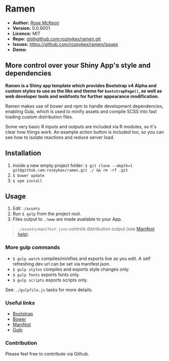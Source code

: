 # Ramen

- **Author:** [Rose McKeon](http://rosemckeon.co.uk)
- **Version:** 0.0.9001
- **Licence:** MIT
- **Repo:** [git@github.com:rozeykex/ramen.git](https://github.com/rozeykex/ramen.git)
- **Issues:** https://github.com/rozeykex/ramen/issues
- **Demo:**

## More control over your Shiny App's style and dependencies

**Ramen is a Shiny app template which provides Bootstrap v4 Alpha and custom styles to use as the libs and theme for `bootstrapPage()`, as well as web developer tools and webfonts for further appearance modification.**

Ramen makes use of bower and npm to handle development dependencies, enabling Gulp, which is used to minify assets and compile SCSS into fast loading custom distribution files.

Some very basic R inputs and outputs are included via R modules, so it's clear how things work. An example action button is included too, so you can see how to isolate reactions and reduce server load.

## Installation

1. Inside a new empty project folder: `$ git clone --depth=1 git@github.com:rozeykex/ramen.git ./ && rm -rf .git`
2. `$ bower update`
3. `$ npm install`

## Usage 

1. Edit `./assets` 
2. Run `$ gulp` from the project root.
3. Files output to `./www` are made available to your App.

> `./assets/manifest.json` controls distribution output (see [Manifest help](https://github.com/austinpray/asset-builder/tree/master/help)).

### More gulp commands

- `$ gulp watch` compiles/minifies and exports live as you edit. A self refreshing dev url can be set via manifest.json.
- `$ gulp styles` compiles and exports style changes only.
- `$ gulp fonts` exports fonts only.
- `$ gulp scripts` exports scripts only.

See: `./gulpfile.js` tasks for more details.

### Useful links

- [Bootstrap](https://v4-alpha.getbootstrap.com/)
- [Bower](https://bower.io/)
- [Manifest](https://github.com/austinpray/asset-builder/tree/master/help)
- [Gulp](http://gulpjs.com/)

### Contribution

Please feel free to contribute via Github.